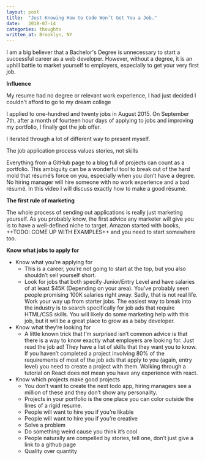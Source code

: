 ```yaml
---
layout: post
title:  "Just Knowing How to Code Won’t Get You a Job."
date:   2018-07-14
categories: thoughts
written_at: Brooklyn, NY
---
```


I am a big believer that a Bachelor's Degree is unnecessary to start a successful career as a web developer. However, without a degree, it is an uphill battle to market yourself to employers, especially to get your very first job. 

**Influence**

My resume had no degree or relevant work experience, I had just decided I couldn't afford to go to my dream college

I applied to one-hundred and twenty jobs in August 2015. On September 7th, after a month of fourteen hour days of applying to jobs and improving my portfolio, I finally got the job offer.

I iterated through a lot of different way to present myself.

The job application process values stories, not skills

Everything from a GitHub page to a blog full of projects can count as a portfolio. This ambiguity can be a wonderful tool to break out of the hard mold that résumé’s force on you, especially when you don’t have a degree. No hiring manager will hire someone with no work experience and a bad résumé. In this video I will discuss exactly how to make a good résumé.

**The first rule of marketing**

The whole process of sending out applications is really just marketing yourself. As you probably know, the first advice any marketer will give you is to have a well-defined niche to target. Amazon started with books,  ++TODO: COME UP WITH EXAMPLES++ and you need to start somewhere too.



**Know what jobs to apply for**

- Know what you’re applying for
	- This is a career, you’re not going to start at the top, but you also shouldn’t sell yourself short.
	- Look for jobs that both specify Junior/Entry Level and have salaries of at least $45K (Depending on your area). You’ve probably seen people promising 100K salaries right away. Sadly, that is not real life. Work your way up from starter jobs. The easiest way to break into the industry is to search specifically for job ads that require HTML/CSS skills. You will likely do some marketing help with this job, but it will be a great place to grow as a baby developer.
- Know what they’re looking for
	- A little known trick that I’m surprised isn’t common advice is that there is a way to know exactly what employers are looking for. Just read the job ad! They have a list of skills that they want you to know. If you haven’t completed a project involving 80% of the requirements of most of the job ads that apply to you (again, entry level) you need to create a project with them. Walking through a tutorial on React does not mean you have any experience with react.
- Know which projects make good projects
	- You don’t want to create the next todo app, hiring managers see a million of these and they don’t show any personality.
	- Projects in your portfolio is the one place you can color outside the lines of a rigid resume.
	- People will want to hire you if you’re likable
	- People will want to hire you if you’re creative
	- Solve a problem
	- Do something weird cause you think it’s cool
	- People naturally are compelled by stories, tell one, don’t just give a link to a github page
	- Quality over quantity
